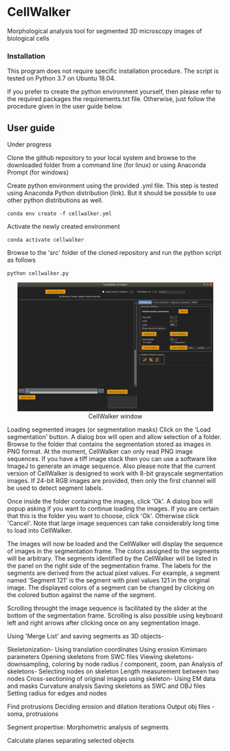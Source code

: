 # CellWalker
Morphological analysis tool for segmented 3D microscopy images of biological cells

### Installation

This program does not require specific installation procedure. The script is tested on Python 3.7 on Ubuntu 18.04.

If you prefer to create the python environment yourself, then please refer to the required packages the requirements.txt file. Otherwise, just follow the procedure given in the user guide below.


## User guide<br>
Under progress

Clone the github repository to your local system and browse to the downloaded folder from a command line (for linux) or using Anaconda Prompt (for windows)

Create python environment using the provided .yml file. This step is tested using Anaconda Python distribution (link). But it should be possible to use other python distributions as well.
```
conda env create -f cellwalker.yml
```

Activate the newly created environment
```
conda activate cellwalker
```

Browse to the 'src' folder of the cloned repository and run the python script as follows
```
python cellwalker.py
```

<p style="font-style: italics;" align="center">
<img height=300 src="cellwalker_blank.png" alt="CellWalker window" /><br>
CellWalker window
</p>


Loading segmented images (or segmentation masks)
Click on the 'Load segmentation' button.
A dialog box will open and allow selection of a folder.
Browse to the folder that contains the segmentation stored as images in PNG format.
At the moment, CellWalker can only read PNG image sequences. If you have a tiff image stack then you can use a software like ImageJ to generate an image sequence.
Also please note that the current version of CellWalker is designed to work with 8-bit grayscale segmentation images. If 24-bit RGB images are provided, then only the first channel will be used to detect segment labels.


Once inside the folder containing the images, click 'Ok'. A dialog box will popup asking if you want to continue loading the images. If you are certain that this is the folder you want to choose, click 'Ok'. Otherwise click 'Cancel'. Note that large image sequences can take considerably long time to load into CellWalker.

The images will now be loaded and the CellWalker will display the sequence of images in the segmentation frame. The colors assigned to the segments will be arbitrary. The segments identified by the CellWalker will be listed in the panel on the right side of the segmentation frame. The labels for the segments are derived from the actual pixel values. For example, a segment named 'Segment 121' is the segment with pixel values 121 in the original image.
The displayed colors of a segment can be changed by clicking on the colored button against the name of the segment.

Scrolling throught the image sequence is facilitated by the slider at the bottom of the segmentation frame. Scrolling is also possible using keyboard left and right arrows after clicking once on any segmentation image.


Using 'Merge List' and saving segments as 3D objects-

Skeletonization-
Using translation coordinates
Using erosion
Kimimaro parameters
Opening skeletons from SWC files
Viewing skeletons- downsampling, coloring by node radius / component, zoom, pan
Analysis of skeletons-
   Selecting nodes on skeleton
   Length measurement between two nodes
   Cross-sectioning of original images using skeleton- Using EM data and masks
   Curvature analysis
Saving skeletons as SWC and OBJ files
   Setting radius for edges and nodes
   


Find protrusions
   Deciding erosion and dilation iterations
   Output obj files - soma, protrusions

Segment propertise: Morphometric analysis of segments

Calculate planes separating selected objects




